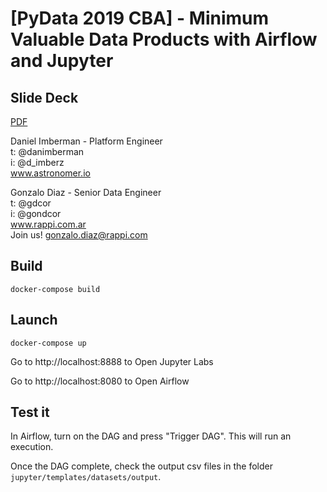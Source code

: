 # [PyData 2019 CBA] - Minimum Valuable Data Products with Airflow and Jupyter

## Slide Deck
[PDF](./slide_deck/pydatacba2019_mvdp_pipelines_pdf.pdf)

Daniel Imberman - Platform Engineer  
t: @danimberman  
i: @d_imberz  
www.astronomer.io  

Gonzalo Diaz - Senior Data Engineer  
t: @gdcor  
i: @gondcor  
www.rappi.com.ar  
Join us! gonzalo.diaz@rappi.com  

## Build
```
docker-compose build
```

## Launch
```
docker-compose up
```
Go to http://localhost:8888 to Open Jupyter Labs

Go to http://localhost:8080 to Open Airflow

## Test it
In Airflow, turn on the DAG and press "Trigger DAG". This will run an execution.

Once the DAG complete, check the output csv files in the folder `jupyter/templates/datasets/output`.
